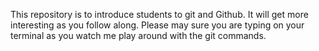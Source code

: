 This repository is to introduce students to git and Github. It will get more interesting as you follow along. Please may 
sure you are typing on your terminal as you watch me play around with the git commands.
